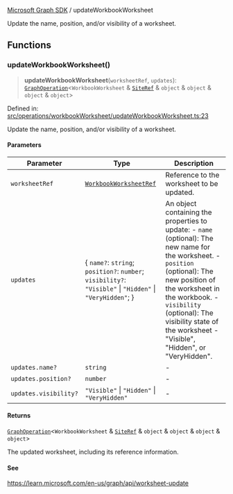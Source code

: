 [Microsoft Graph SDK](README.md) / updateWorkbookWorksheet

Update the name, position, and/or visibility of a worksheet.

## Functions

### updateWorkbookWorksheet()

> **updateWorkbookWorksheet**(`worksheetRef`, `updates`): [`GraphOperation`](GraphOperation.md#graphoperation)\<`WorkbookWorksheet` & [`SiteRef`](SiteRef.md#siteref) & `object` & `object` & `object` & `object`\>

Defined in: [src/operations/workbookWorksheet/updateWorkbookWorksheet.ts:23](https://github.com/Future-Secure-AI/microsoft-graph/blob/main/src/operations/workbookWorksheet/updateWorkbookWorksheet.ts#L23)

Update the name, position, and/or visibility of a worksheet.

#### Parameters

| Parameter | Type | Description |
| ------ | ------ | ------ |
| `worksheetRef` | [`WorkbookWorksheetRef`](WorkbookWorksheetRef.md#workbookworksheetref) | Reference to the worksheet to be updated. |
| `updates` | \{ `name?`: `string`; `position?`: `number`; `visibility?`: `"Visible"` \| `"Hidden"` \| `"VeryHidden"`; \} | An object containing the properties to update: - `name` (optional): The new name for the worksheet. - `position` (optional): The new position of the worksheet in the workbook. - `visibility` (optional): The visibility state of the worksheet - "Visible", "Hidden", or "VeryHidden". |
| `updates.name?` | `string` | - |
| `updates.position?` | `number` | - |
| `updates.visibility?` | `"Visible"` \| `"Hidden"` \| `"VeryHidden"` | - |

#### Returns

[`GraphOperation`](GraphOperation.md#graphoperation)\<`WorkbookWorksheet` & [`SiteRef`](SiteRef.md#siteref) & `object` & `object` & `object` & `object`\>

The updated worksheet, including its reference information.

#### See

https://learn.microsoft.com/en-us/graph/api/worksheet-update
